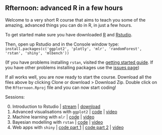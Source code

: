 ## Rfternoon: advanced R in a few hours

Welcome to a very short R course that aims to teach you some of the amazing, advanced things you can do in R, in just a few hours.

To get started make sure you have downloaded [R](https://www.r-project.org) and [Rstudio](https://rstudio.com).

Then, open up Rstudio and in the Console window type:
`install.packages(c('ggplot2', 'plotly', 'mlr', 'randomForest', 'rstan', 'shiny', 'mlbench'))`

(If you have problems installing `rstan`, visited the [getting started guide](https://github.com/stan-dev/rstan/wiki/RStan-Getting-Started). If you have other problems installing packages use the [issues page](https://github.com/andrewcparnell/Rfternoon/issues))

If all works well, you are now ready to start the course. Download all the files above by clicking Clone or download > Download Zip. Double click on the `Rfternoon.Rproj` file and you can now start coding!

Sessions:

 0. Introduction to Rstudio | [stream](https://media.heanet.ie/page/176fc0453b0542b386110c2bceee0e3b) | [download](https://media.heanet.ie/download/176fc0453b0542b386110c2bceee0e3b) 
 1. Advanced visualisations with `ggplot2` | [code](https://andrewcparnell.github.io/Rfternoon/1_learn_ggplot2.R) | [video]()
 2. Machine learning with `mlr` | [code](https://andrewcparnell.github.io/Rfternoon/2_learn_mlr.R) | [video]()
 3. Bayesian modelling with `rstan` | [code](https://andrewcparnell.github.io/Rfternoon/3_learn_rstan.R) | [video]()
4. Web apps with `shiny` | [code part 1](https://andrewcparnell.github.io/Rfternoon/4_learn_shiny_1.R) | [code part 2](https://andrewcparnell.github.io/Rfternoon/4_learn_shiny_2.R) | [video]()


